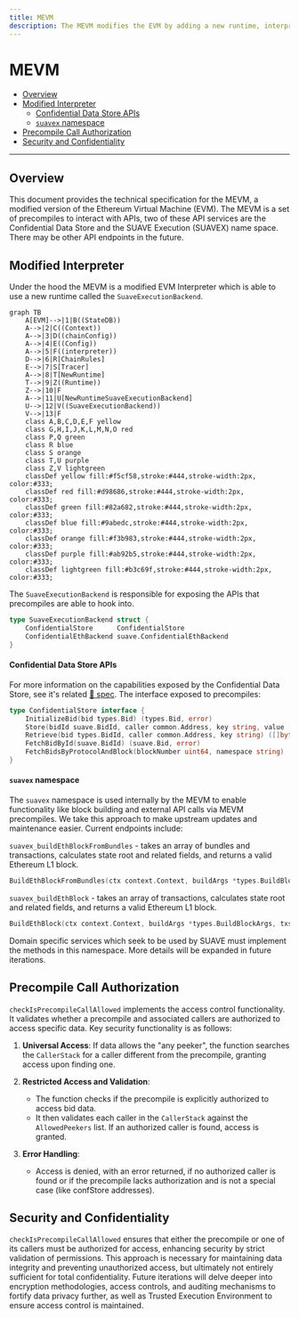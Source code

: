 ```yaml
---
title: MEVM
description: The MEVM modifies the EVM by adding a new runtime, interpreter, and execution backend so as to enable anyone to create MEV applications.
---
```


<div class="hideInDocs">

<!-- omit from toc -->
# MEVM

<!-- TOC -->

- [Overview](#overview)
- [Modified Interpreter](#modified-interpreter)
    - [Confidential Data Store APIs](#confidential-data-store-apis)
    - [`suavex` namespace](#suavex-namespace)
- [Precompile Call Authorization](#precompile-call-authorization)
- [Security and Confidentiality](#security-and-confidentiality)

<!-- /TOC -->

---

</div>

## Overview

This document provides the technical specification for the MEVM, a modified version of the Ethereum Virtual Machine (EVM). The MEVM is a set of precompiles to interact with APIs, two of these API services are the Confidential Data Store and the SUAVE Execution (SUAVEX) name space. There may be other API endpoints in the future.

## Modified Interpreter

Under the hood the MEVM is a modified EVM Interpreter which is able to use a new runtime called the `SuaveExecutionBackend`.

```mermaid
graph TB
    A[EVM]-->|1|B((StateDB))
    A-->|2|C((Context))
    A-->|3|D((chainConfig))
    A-->|4|E((Config))
    A-->|5|F((interpreter))
    D-->|6|R[ChainRules]
    E-->|7|S[Tracer]
    A-->|8|T[NewRuntime]
    T-->|9|Z((Runtime))
    Z-->|10|F
    A-->|11|U[NewRuntimeSuaveExecutionBackend]
    U-->|12|V((SuaveExecutionBackend))
    V-->|13|F
    class A,B,C,D,E,F yellow
    class G,H,I,J,K,L,M,N,O red
    class P,Q green
    class R blue
    class S orange
    class T,U purple
    class Z,V lightgreen
    classDef yellow fill:#f5cf58,stroke:#444,stroke-width:2px, color:#333;
    classDef red fill:#d98686,stroke:#444,stroke-width:2px, color:#333;
    classDef green fill:#82a682,stroke:#444,stroke-width:2px, color:#333;
    classDef blue fill:#9abedc,stroke:#444,stroke-width:2px, color:#333;
    classDef orange fill:#f3b983,stroke:#444,stroke-width:2px, color:#333;
    classDef purple fill:#ab92b5,stroke:#444,stroke-width:2px, color:#333;
    classDef lightgreen fill:#b3c69f,stroke:#444,stroke-width:2px, color:#333;
```

The `SuaveExecutionBackend` is responsible for exposing the APIs that precompiles are able to hook into.

```go
type SuaveExecutionBackend struct {
	ConfidentialStore      ConfidentialStore
	ConfidentialEthBackend suave.ConfidentialEthBackend
}
```

#### Confidential Data Store APIs

For more information on the capabilities exposed by the Confidential Data Store, see it's related [🔗 spec](./confidential-data-store.md). The interface exposed to precompiles:

```go
type ConfidentialStore interface {
	InitializeBid(bid types.Bid) (types.Bid, error)
	Store(bidId suave.BidId, caller common.Address, key string, value []byte) (suave.Bid, error)
	Retrieve(bid types.BidId, caller common.Address, key string) ([]byte, error)
	FetchBidById(suave.BidId) (suave.Bid, error)
	FetchBidsByProtocolAndBlock(blockNumber uint64, namespace string) []suave.Bid
}
```

#### `suavex` namespace

The `suavex` namespace is used internally by the MEVM to enable functionality like block building and external API calls via MEVM precompiles. We take this approach to make upstream updates and maintenance easier. Current endpoints include:

`suavex_buildEthBlockFromBundles` - takes an array of bundles and transactions, calculates state root and related fields, and returns a valid Ethereum L1 block.

```go
BuildEthBlockFromBundles(ctx context.Context, buildArgs *types.BuildBlockArgs, bundles []types.SBundle) (*engine.ExecutionPayloadEnvelope, error)
```

`suavex_buildEthBlock` - takes an array of transactions, calculates state root and related fields, and returns a valid Ethereum L1 block.

```go
BuildEthBlock(ctx context.Context, buildArgs *types.BuildBlockArgs, txs types.Transactions) (*engine.ExecutionPayloadEnvelope, error)
```

Domain specific services which seek to be used by SUAVE must implement the methods in this namespace. More details will be expanded in future iterations.


##  Precompile Call Authorization
`checkIsPrecompileCallAllowed` implements the access control functionality. It validates whether a precompile and associated callers are authorized to access specific data. Key security functionality is as follows:

1. **Universal Access**: If data allows the "any peeker", the function searches the `CallerStack` for a caller different from the precompile, granting access upon finding one.

2. **Restricted Access and Validation**:
   - The function checks if the precompile is explicitly authorized to access bid data.
   - It then validates each caller in the `CallerStack` against the `AllowedPeekers` list. If an authorized caller is found, access is granted.

3. **Error Handling**:
   - Access is denied, with an error returned, if no authorized caller is found or if the precompile lacks authorization and is not a special case (like confStore addresses).


## Security and Confidentiality

`checkIsPrecompileCallAllowed` ensures that either the precompile or one of its callers must be authorized for access, enhancing security by strict validation of permissions. This approach is necessary for maintaining data integrity and preventing unauthorized access, but ultimately not entirely sufficient for total confidentiality. Future iterations will delve deeper into encryption methodologies, access controls, and auditing mechanisms to fortify data privacy further, as well as Trusted Execution Environment to ensure access control is maintained.
